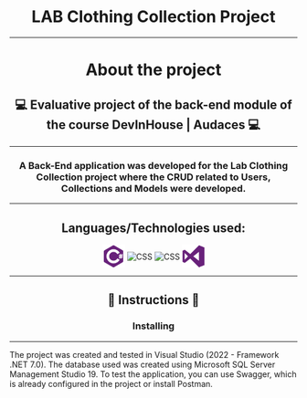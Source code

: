 <h1 align="center"> LAB Clothing Collection Project </h1>
<hr>
<h1 align="center"> About the project </h1>
<h2 align="center"> 💻 Evaluative project of the back-end module of the course DevInHouse | Audaces 💻 </h2>
<hr>
<h3 align="center"> A Back-End application was developed for the Lab Clothing Collection project where the CRUD related to Users, Collections and Models were developed.</h3>
<hr>
<h2 align="center"> Languages/Technologies used: </h2>
<div style="display: inline_block" align="center">
  <img align="center" alt="HTML" height="40" width="40" src="https://raw.githubusercontent.com/devicons/devicon/7a4ca8aa871d6dca81691e018d31eed89cb70a76/icons/csharp/csharp-plain.svg">
  <img align="center" alt="CSS" height="40" width="40" src="https://www.svgrepo.com/show/374111/swagger.svg">
  <img align="center" alt="CSS" height="40" width="40" src="https://www.vectorlogo.zone/logos/getpostman/getpostman-icon.svg"> 
  <img align="center" alt="TypeScript" height="40" width="40" src="https://raw.githubusercontent.com/devicons/devicon/master/icons/visualstudio/visualstudio-plain.svg">
</div> 
<hr>
<h2 align="center"> 🔧 Instructions 🔧 </h2>
<h3 align="center"> Installing </h3>
<hr>
<p aling="center">The project was created and tested in Visual Studio (2022 - Framework .NET 7.0). The database used was created using Microsoft SQL Server Management Studio 19. To test the application, you can use Swagger, which is already configured in the project or install Postman.</p>
